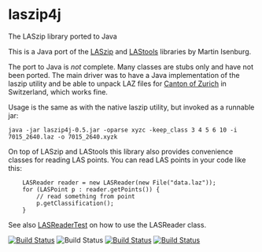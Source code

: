 # laszip4j
The LASzip library ported to Java

This is a Java port of the [LASzip](https://github.com/LASzip/LASzip) and 
[LAStools](https://github.com/LAStools/LAStools) libraries by Martin Isenburg.

The port to Java is *not* complete. Many classes are stubs only and have not
been ported. The main driver was to have a Java implementation of the laszip 
utility and be able to unpack LAZ files for 
[Canton of Zurich](http://geolion.zh.ch/geodatensatz/2618)
in Switzerland, which works fine.

Usage is the same as with the native laszip utility, but invoked as a runnable
jar:

    java -jar laszip4j-0.5.jar -oparse xyzc -keep_class 3 4 5 6 10 -i 7015_2640.laz -o 7015_2640.xyzk
    
On top of LASzip and LAStools this library also provides convenience classes
for reading LAS points. You can read LAS points in your code like this:

        LASReader reader = new LASReader(new File("data.laz"));
        for (LASPoint p : reader.getPoints()) {
            // read something from point
            p.getClassification();
        }

See also [LASReaderTest](src/test/java/com/github/mreutegg/laszip4j/LASReaderTest.java)
on how to use the LASReader class.

[![Build Status](https://semaphoreci.com/api/v1/mreutegg/laszip4j/branches/master/badge.svg)](https://semaphoreci.com/mreutegg/laszip4j) ![Build Status](https://codebuild.eu-west-1.amazonaws.com/badges?uuid=eyJlbmNyeXB0ZWREYXRhIjoiL09tbjNpckNzcS90TnRvdnlibEVieFhwMG1hRWxJdmhIVTQ1ZTg4d3RKNCtaRG81YmNPRDk3MTFXUDVBRktYNFVHSVR2bEtrcFZQSHZuV3Ira0Y2K2hnPSIsIml2UGFyYW1ldGVyU3BlYyI6Ilg3bEVFV2djcG1ZazU2OXYiLCJtYXRlcmlhbFNldFNlcmlhbCI6MX0%3D&branch=master) [![Build Status](https://travis-ci.org/mreutegg/laszip4j.svg?branch=master)](https://travis-ci.org/mreutegg/laszip4j/builds) [![Build Status](https://mreutegg.visualstudio.com/laszip4j/_apis/build/status/mreutegg.laszip4j)](https://mreutegg.visualstudio.com/laszip4j/_build/latest?definitionId=1)
